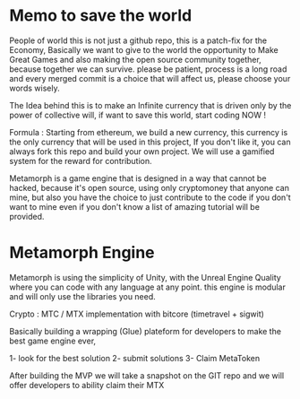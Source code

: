 # Memo to save the world

People of world this is not just a github repo, this is a patch-fix for the Economy, Basically we want to give to the world the opportunity to Make Great Games and also making the open source community together, because together we can survive.
please be patient, process is a long road and every merged commit is a choice that will affect us, please choose your words wisely.

The Idea behind this is to make an Infinite currency that is driven only by the power of collective will, if want to save this world, start coding NOW !

Formula : 
Starting from ethereum, we build a new currency, this currency is the only currency that will be used in this project, If you don't like it, you can always fork this repo and build your own project.
We will use a gamified system for the reward for contribution.

Metamorph is a game engine that is designed in a way that cannot be hacked, because it's open source, using only cryptomoney that anyone can mine, but also you have the choice to just contribute to the code if you don't want to mine even if you don't know a list of amazing tutorial will be provided. 

# Metamorph Engine
Metamorph is using the simplicity of Unity, with the Unreal Engine Quality where you can code with any language at any point.
this engine is modular and will only use the libraries you need.

Crypto : MTC / MTX implementation with bitcore (timetravel + sigwit)

Basically building a wrapping (Glue) plateform for developers to make the best game engine ever,

1- look for the best solution 
2- submit solutions 
3- Claim MetaToken

After building the MVP we will take a snapshot on the GIT repo and we will offer developers to ability claim their MTX

